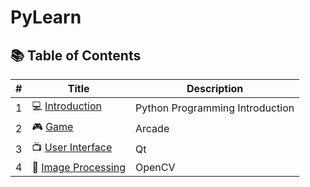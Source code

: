 # PyLearn


## 📚 Table of Contents

| # | Title                                       | Description                     |
| - | ------------------------------------------- | ------------------------------- |
| 1 | 💻 [Introduction](./1.Introduction/)        | Python Programming Introduction |
| 2 | 🎮 [Game](./2.Game/)                        | Arcade               |
| 3 | 📺 [User Interface](./3.UserInterface/)     | Qt                |
| 4 | 🎨 [Image Processing](./4.ImageProcessing/) | OpenCV              |
